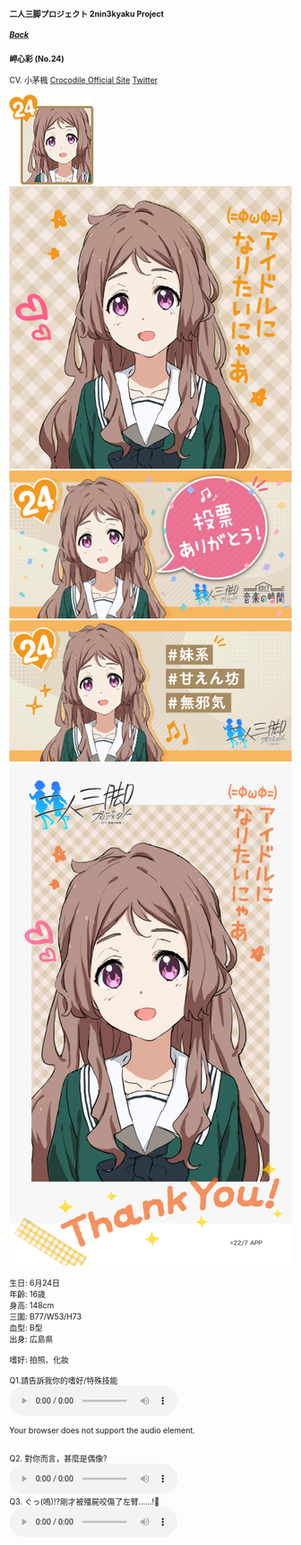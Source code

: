 #### 二人三脚プロジェクト 2nin3kyaku Project
##### [Back](2nin3kyaku_List.md)

#### 岬心彩 (No.24)
CV. 小茅楓 <a rel="noreferrer noopener" target="_blank" href="https://www.crocodile-ltd.com/talent/kogaya-kaede">Crocodile Official Site</a> <a rel="noreferrer noopener" target="_blank" href="https://twitter.com/kogaya_kaede">Twitter</a><br><br>
<img src="../../../Img/Nanaon/2nin3kyaku/24/24_thumb.png"><br>
<img src="../../../Img/Nanaon/2nin3kyaku/24/24_main.png"><br>
<img src="../../../Img/Nanaon/2nin3kyaku/24/24_thanks.png"><br>
<img src="../../../Img/Nanaon/2nin3kyaku/24/24_desc.png"><br>
<img src="../../../Img/Nanaon/2nin3kyaku/24/24_wallpaper.jpg"><br>
<br>
生日: 6月24日<br>
年齡: 16歳<br>
身高: 148cm<br>
三圍: B77/W53/H73<br>
血型: B型<br>
出身: 広島県<br>
<br>
嗜好: 拍照、化妝<br>
<br>
Q1.請告訴我你的嗜好/特殊技能<br>
<audio controls="controls">
  <source type="audio/mp3" src="../../../Resources/2nin3kyaku/No24_voice_1.mp3"></source>
  <p>Your browser does not support the audio element.</p>
</audio><br>
Q2. 對你而言，甚麼是偶像? <br>
<audio controls="controls">
  <source type="audio/mp3" src="../../../Resources/2nin3kyaku/No24_voice_2.mp3"></source>
  <p>Your browser does not support the audio element.</p>
</audio><br>
Q3. ぐっ(嗚)!?剛才被殭屍咬傷了左臂……!🧟 <br>
<audio controls="controls">
  <source type="audio/mp3" src="../../../Resources/2nin3kyaku/No24_voice_3.mp3"></source>
  <p>Your browser does not support the audio element.</p>
</audio><br>